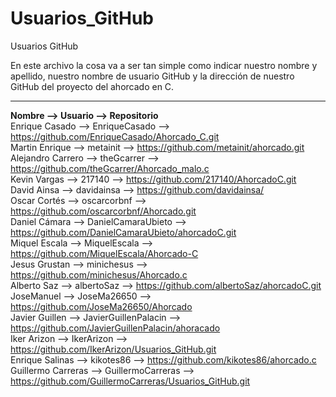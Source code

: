 # Usuarios_GitHub
Usuarios GitHub

En este archivo la cosa va a ser tan simple como indicar nuestro nombre y apellido, nuestro nombre de usuario GitHub y la dirección de nuestro GitHub del proyecto del ahorcado en C.

***
**Nombre --> Usuario --> Repositorio**  
Enrique Casado --> EnriqueCasado --> https://github.com/EnriqueCasado/Ahorcado_C.git  
Martin Enrique --> metainit --> https://github.com/metainit/ahorcado.git  
Alejandro Carrero --> theGcarrer --> https://github.com/theGcarrer/Ahorcado_malo.c  
Kevin Vargas --> 217140 --> https://github.com/217140/AhorcadoC.git  
David Ainsa --> davidainsa --> https://github.com/davidainsa/  
Oscar Cortés --> oscarcorbnf --> https://github.com/oscarcorbnf/Ahorcado.git  
Daniel Cámara --> DanielCamaraUbieto --> https://github.com/DanielCamaraUbieto/ahorcadoC.git  
Miquel Escala --> MiquelEscala --> https://github.com/MiquelEscala/Ahorcado-C  
Jesus Grustan --> minichesus --> https://github.com/minichesus/Ahorcado.c  
Alberto Saz --> albertoSaz --> https://github.com/albertoSaz/ahorcadoC.git  
JoseManuel --> JoseMa26650 --> https://github.com/JoseMa26650/Ahorcado  
Javier Guillen --> JavierGuillenPalacin --> https://github.com/JavierGuillenPalacin/ahoracado  
Iker Arizon --> IkerArizon --> https://github.com/IkerArizon/Usuarios_GitHub.git  
Enrique Salinas --> kikotes86 --> https://github.com/kikotes86/ahorcado.c  
Guillermo Carreras --> GuillermoCarreras --> https://github.com/GuillermoCarreras/Usuarios_GitHub.git
